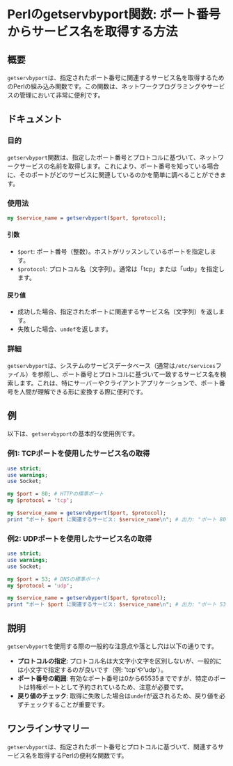 <!--
Meta Description: # Perlのgetservbyport関数: ポート番号からサービス名を取得する方法 ## 概要 `getservbyport`は、指定されたポート番号に関連するサービス名を取得するためのPerlの組み込み関数です。この関数は、ネットワークプログラミングやサービスの管理において非常に便利です。 #...
Meta Keywords: getservbyport, port, protocol, use, service_name
-->

# Perlのgetservbyport関数: ポート番号からサービス名を取得する方法

## 概要
`getservbyport`は、指定されたポート番号に関連するサービス名を取得するためのPerlの組み込み関数です。この関数は、ネットワークプログラミングやサービスの管理において非常に便利です。

## ドキュメント
### 目的
`getservbyport`関数は、指定したポート番号とプロトコルに基づいて、ネットワークサービスの名前を取得します。これにより、ポート番号を知っている場合に、そのポートがどのサービスに関連しているのかを簡単に調べることができます。

### 使用法
```perl
my $service_name = getservbyport($port, $protocol);
```

#### 引数
- `$port`: ポート番号（整数）。ホストがリッスンしているポートを指定します。
- `$protocol`: プロトコル名（文字列）。通常は「tcp」または「udp」を指定します。

#### 戻り値
- 成功した場合、指定されたポートに関連するサービス名（文字列）を返します。
- 失敗した場合、`undef`を返します。

### 詳細
`getservbyport`は、システムのサービスデータベース（通常は`/etc/services`ファイル）を参照し、ポート番号とプロトコルに基づいて一致するサービス名を検索します。これは、特にサーバーやクライアントアプリケーションで、ポート番号を人間が理解できる形に変換する際に便利です。

## 例
以下は、`getservbyport`の基本的な使用例です。

### 例1: TCPポートを使用したサービス名の取得
```perl
use strict;
use warnings;
use Socket;

my $port = 80; # HTTPの標準ポート
my $protocol = 'tcp';

my $service_name = getservbyport($port, $protocol);
print "ポート $port に関連するサービス: $service_name\n"; # 出力: "ポート 80 に関連するサービス: http"
```

### 例2: UDPポートを使用したサービス名の取得
```perl
use strict;
use warnings;
use Socket;

my $port = 53; # DNSの標準ポート
my $protocol = 'udp';

my $service_name = getservbyport($port, $protocol);
print "ポート $port に関連するサービス: $service_name\n"; # 出力: "ポート 53 に関連するサービス: domain"
```

## 説明
`getservbyport`を使用する際の一般的な注意点や落とし穴は以下の通りです。

- **プロトコルの指定**: プロトコル名は大文字小文字を区別しないが、一般的には小文字で指定するのが良いです（例: 'tcp'や'udp'）。
- **ポート番号の範囲**: 有効なポート番号は0から65535までですが、特定のポートは特権ポートとして予約されているため、注意が必要です。
- **戻り値のチェック**: 取得に失敗した場合は`undef`が返されるため、戻り値を必ずチェックすることが重要です。

## ワンラインサマリー
`getservbyport`は、指定されたポート番号とプロトコルに基づいて、関連するサービス名を取得するPerlの便利な関数です。